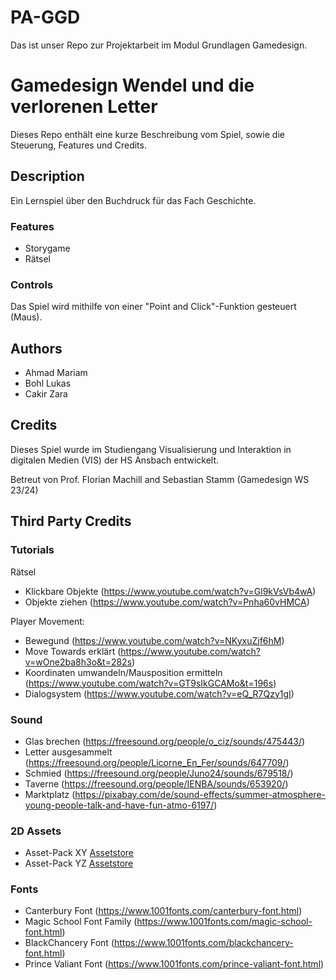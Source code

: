 # PA-GGD
Das ist unser Repo zur Projektarbeit im Modul Grundlagen Gamedesign.

# Gamedesign Wendel und die verlorenen Letter
 Dieses Repo enthält eine kurze Beschreibung vom Spiel, sowie die Steuerung, Features und Credits.

## Description
Ein Lernspiel über den Buchdruck für das Fach Geschichte.

### Features
* Storygame
* Rätsel

### Controls
Das Spiel wird mithilfe von einer "Point and Click"-Funktion gesteuert (Maus).

## Authors
* Ahmad Mariam
* Bohl Lukas
* Cakir Zara

## Credits
Dieses Spiel wurde im Studiengang Visualisierung und Interaktion in digitalen Medien (VIS) der HS Ansbach entwickelt.

Betreut von Prof. Florian Machill and Sebastian Stamm (Gamedesign WS 23/24)

## Third Party Credits

### Tutorials
Rätsel
* Klickbare Objekte (https://www.youtube.com/watch?v=Gl9kVsVb4wA)
* Objekte ziehen (https://www.youtube.com/watch?v=Pnha60vHMCA)

Player Movement:
* Bewegund (https://www.youtube.com/watch?v=NKyxuZjf6hM)
* Move Towards erklärt (https://www.youtube.com/watch?v=wOne2ba8h3o&t=282s)
* Koordinaten umwandeln/Mausposition ermitteln (https://www.youtube.com/watch?v=GT9sIkGCAMo&t=196s)
* Dialogsystem (https://www.youtube.com/watch?v=eQ_R7Qzy1gI)

### Sound
* Glas brechen (https://freesound.org/people/o_ciz/sounds/475443/)
* Letter ausgesammelt (https://freesound.org/people/Licorne_En_Fer/sounds/647709/)
* Schmied (https://freesound.org/people/Juno24/sounds/679518/)
* Taverne (https://freesound.org/people/IENBA/sounds/653920/)
* Marktplatz (https://pixabay.com/de/sound-effects/summer-atmosphere-young-people-talk-and-have-fun-atmo-6197/)

### 2D Assets
* Asset-Pack XY [Assetstore](https://assetstore.unity.com/)
* Asset-Pack YZ [Assetstore](https://assetstore.unity.com/)

### Fonts
* Canterbury Font (https://www.1001fonts.com/canterbury-font.html)
* Magic School Font Family (https://www.1001fonts.com/magic-school-font.html)
* BlackChancery Font (https://www.1001fonts.com/blackchancery-font.html)
* Prince Valiant Font (https://www.1001fonts.com/prince-valiant-font.html)